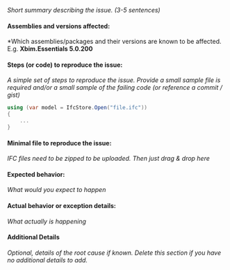 *Short summary describing the issue. (3-5 sentences)*

#### Assemblies and versions affected:

*Which assemblies/packages and their versions are known to be affected. E.g. __Xbim.Essentials 5.0.200__

#### Steps (or code) to reproduce the issue:

*A simple set of steps to reproduce the issue. Provide a small sample file is required and/or 
a small sample of the failing code (or reference a commit / gist)*

```csharp
using (var model = IfcStore.Open("file.ifc"))
{
    ...
}
```


#### Minimal file to reproduce the issue:
*IFC files need to be zipped to be uploaded. Then just drag & drop here*

#### Expected behavior:

*What would you expect to happen*

#### Actual behavior or exception details:

*What actually is happening*

#### Additional Details

*Optional, details of the root cause if known. 
Delete this section if you have no additional details to add.*
